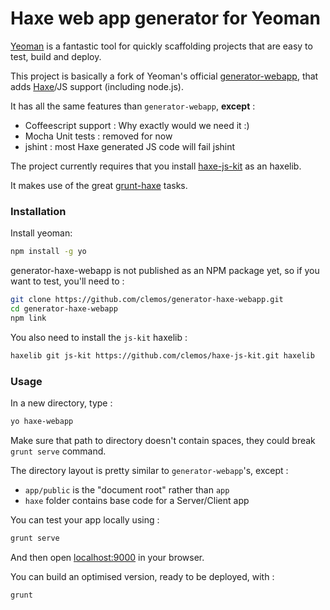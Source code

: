 # Haxe web app generator for Yeoman

[Yeoman](http://yeoman.io/) is a fantastic tool for quickly scaffolding projects that are easy to test, build and deploy.

This project is basically a fork of Yeoman's official [generator-webapp](https://github.com/yeoman/generator-webapp), that adds [Haxe](http://haxe.org)/JS support (including node.js).

It has all the same features than `generator-webapp`, **except** :
* Coffeescript support : Why exactly would we need it :)
* Mocha Unit tests : removed for now
* jshint : most Haxe generated JS code will fail jshint

The project currently requires that you install [haxe-js-kit](https://github.com/clemos/haxe-js-kit) as an haxelib.

It makes use of the great [grunt-haxe](https://github.com/Fintan/grunt-haxe) tasks.

### Installation

Install yeoman:

```bash
npm install -g yo
```

generator-haxe-webapp is not published as an NPM package yet, so if you want to test, you'll need to :
```bash
git clone https://github.com/clemos/generator-haxe-webapp.git
cd generator-haxe-webapp
npm link
```
You also need to install the `js-kit` haxelib :
```bash
haxelib git js-kit https://github.com/clemos/haxe-js-kit.git haxelib
```

### Usage

In a new directory, type :
```bash
yo haxe-webapp
```
Make sure that path to directory doesn't contain spaces, they could break `grunt serve` command.

The directory layout is pretty similar to `generator-webapp`'s, except :
* `app/public` is the "document root" rather than `app`
* `haxe` folder contains base code for a Server/Client app

You can test your app locally using :
```bash
grunt serve
```
And then open [localhost:9000](http://localhost:9000) in your browser.

You can build an optimised version, ready to be deployed, with :
```bash
grunt
```
